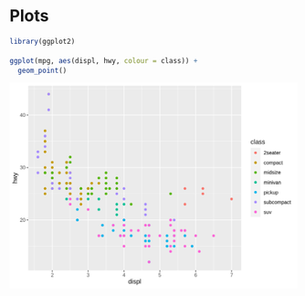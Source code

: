 # Plots


```r
library(ggplot2)

ggplot(mpg, aes(displ, hwy, colour = class)) + 
  geom_point()
```

<img src="plot_files/figure-html/unnamed-chunk-1-1.png" width="672" />
